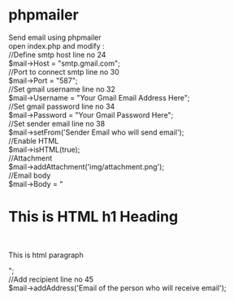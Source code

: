 # phpmailer
Send email using phpmailer <br>
open index.php and modify : <br>
//Define smtp host line no 24<br>
	$mail->Host = "smtp.gmail.com";<br>
//Port to connect smtp line no 30 <br>
	$mail->Port = "587"; <br>
//Set gmail username line no 32 <br>
	$mail->Username = "Your Gmail Email Address Here"; <br>
//Set gmail password line no 34  <br>
	$mail->Password = "Your Gmail Password Here"; <br>
//Set sender email line no 38 <br>
	$mail->setFrom('Sender Email who will send email'); <br>
//Enable HTML <br>
	$mail->isHTML(true); <br>
//Attachment <br>
	$mail->addAttachment('img/attachment.png'); <br>
//Email body <br>
	$mail->Body = "<h1>This is HTML h1 Heading</h1></br><p>This is html paragraph</p>"; <br>
//Add recipient line no 45 <br>
	$mail->addAddress('Email of the person who will receive email');
